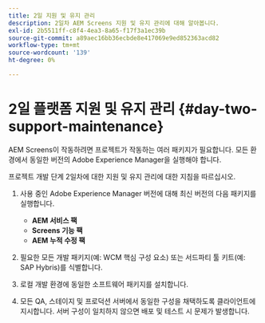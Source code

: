 ```yaml
---
title: 2일 지원 및 유지 관리
description: 2일차 AEM Screens 지원 및 유지 관리에 대해 알아봅니다.
exl-id: 2b5511ff-c8f4-4ea3-8a65-f17f3a1ec39b
source-git-commit: a89aec16bb36ecbde8e417069e9ed852363acd82
workflow-type: tm+mt
source-wordcount: '139'
ht-degree: 0%

---
```


# 2일 플랫폼 지원 및 유지 관리 {#day-two-support-maintenance}

AEM Screens이 작동하려면 프로젝트가 작동하는 여러 패키지가 필요합니다. 모든 환경에서 동일한 버전의 Adobe Experience Manager을 실행해야 합니다.

프로젝트 개발 단계 2일차에 대한 지원 및 유지 관리에 대한 지침을 따르십시오.

1. 사용 중인 Adobe Experience Manager 버전에 대해 최신 버전의 다음 패키지를 실행합니다.

   * **AEM 서비스 팩**
   * **Screens 기능 팩**
   * **AEM 누적 수정 팩**

1. 필요한 모든 개발 패키지(예: WCM 핵심 구성 요소) 또는 서드파티 툴 키트(예: SAP Hybris)를 식별합니다.

1. 로컬 개발 환경에 동일한 소프트웨어 패키지를 설치합니다.

1. 모든 QA, 스테이지 및 프로덕션 서버에서 동일한 구성을 채택하도록 클라이언트에 지시합니다. 서버 구성이 일치하지 않으면 배포 및 테스트 시 문제가 발생합니다.
